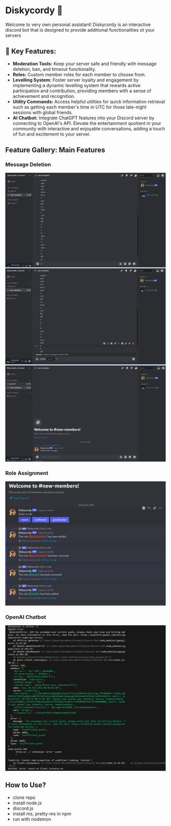 # Diskycordy 🤖

Welcome to very own personal assistant! Diskycordy is an interactive discord bot that is designed to provide additional functionalities ot your servers

## 🌟 Key Features:

- **Moderation Tools:** Keep your server safe and friendly with message deletion, ban, and timeout functionality.
- **Roles:** Custom member roles for each member to choose from.
- **Levelling System:** Foster server loyalty and engagement by implementing a dynamic levelling system that rewards active participation and contribution, providing members with a sense of achievement and recognition.
- **Utility Commands:** Access helpful utilities for quick information retrieval such as getting each member's time in UTC for those late-night sessions with global friends.
- **AI Chatbot:** Integrate ChatGPT features into your Discord server by connecting to OpenAI's API. Elevate the entertainment quotient in your community with interactive and enjoyable conversations, adding a touch of fun and excitement to your server.

## Feature Gallery: Main Features

### Message Deletion

<img style="center" src="screenshot_previews/delete1.png"/> <img style="center" src="screenshot_previews/delete2.png"/> <img style="center" src="screenshot_previews/delete3.png" alt="Homepage"/>

### Role Assignment

<img style="center" src="screenshot_previews/roles.png"/>

### OpenAI Chatbot

<img style="center" src="screenshot_previews/rate limit.png"/>

## How to Use?

- clone repo
- install node.js
- discord.js
- install ms, pretty-ms in npm
- run with nodemon
